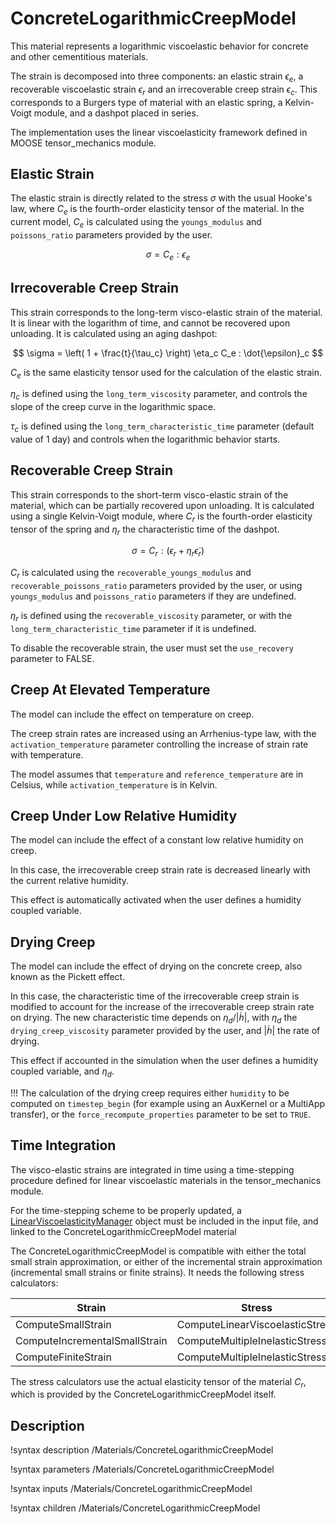 # ConcreteLogarithmicCreepModel

This material represents a logarithmic viscoelastic behavior for concrete and other cementitious materials.

The strain is decomposed into three components: an elastic strain $\epsilon_e$, a recoverable viscoelastic strain $\epsilon_r$ and an irrecoverable creep strain $\epsilon_c$. This corresponds to a Burgers type of material with an elastic spring, a Kelvin-Voigt module, and a dashpot placed in series.

The implementation uses the linear viscoelasticity framework defined in MOOSE tensor_mechanics module.

## Elastic Strain

The elastic strain is directly related to the stress $\sigma$ with the usual Hooke's law, where $C_e$ is the fourth-order elasticity tensor of the material. In the current model, $C_e$ is calculated using the `youngs_modulus` and `poissons_ratio` parameters provided by the user.

$$
\sigma = C_e : \epsilon_e
$$

## Irrecoverable Creep Strain

This strain corresponds to the long-term visco-elastic strain of the material. It is linear with the logarithm of time, and cannot be recovered upon unloading. It is calculated using an aging dashpot:

$$
\sigma = \left( 1 + \frac{t}{\tau_c} \right) \eta_c C_e : \dot{\epsilon}_c
$$

$C_e$ is the same elasticity tensor used for the calculation of the elastic strain.

$\eta_c$ is defined using the `long_term_viscosity` parameter, and controls the slope of the creep curve in the logarithmic space.

$\tau_c$ is defined using the `long_term_characteristic_time` parameter (default value of 1 day) and controls when the logarithmic behavior starts. 


## Recoverable Creep Strain

This strain corresponds to the short-term visco-elastic strain of the material, which can be partially recovered upon unloading. It is calculated using a single Kelvin-Voigt module, where $C_r$ is the fourth-order elasticity tensor of the spring and $\eta_r$ the characteristic time of the dashpot.

$$
\sigma = C_r : \left( \epsilon_r + \eta_r \dot{\epsilon}_r  \right)
$$

$C_r$ is calculated using the `recoverable_youngs_modulus` and `recoverable_poissons_ratio` parameters provided by the user, or using `youngs_modulus` and `poissons_ratio` parameters if they are undefined.

$\eta_r$ is defined using the `recoverable_viscosity` parameter, or with the `long_term_characteristic_time` parameter if it is undefined.

To disable the recoverable strain, the user must set the `use_recovery` parameter to FALSE.


## Creep At Elevated Temperature

The model can include the effect on temperature on creep.

The creep strain rates are increased using an Arrhenius-type law, with the `activation_temperature` parameter controlling the increase of strain rate with temperature.

The model assumes that `temperature` and `reference_temperature` are in Celsius, while `activation_temperature` is in Kelvin.


## Creep Under Low Relative Humidity

The model can include the effect of a constant low relative humidity on creep.

In this case, the irrecoverable creep strain rate is decreased linearly with the current relative humidity.

This effect is automatically activated when the user defines a humidity coupled variable.


## Drying Creep

The model can include the effect of drying on the concrete creep, also known as the Pickett effect.

In this case, the characteristic time of the irrecoverable creep strain is modified to account for the increase of the irrecoverable creep strain rate on drying. The new characteristic time depends on $\eta_d / |\dot{h}|$, with $\eta_d$ the `drying_creep_viscosity` parameter provided by the user, and $|\dot{h}|$ the rate of drying.

This effect if accounted in the simulation when the user defines a humidity coupled variable, and $\eta_d$.

!!!
    The calculation of the drying creep requires either `humidity` to be computed on `timestep_begin` (for example using an AuxKernel or a MultiApp transfer), or the `force_recompute_properties` parameter to be set to `TRUE`.


## Time Integration

The visco-elastic strains are integrated in time using a time-stepping procedure defined for linear viscoelastic materials in the tensor_mechanics module.

For the time-stepping scheme to be properly updated, a [LinearViscoelasticityManager](/LinearViscoelasticityManager.md) object must be included in the input file, and linked to the ConcreteLogarithmicCreepModel material

The ConcreteLogarithmicCreepModel is compatible with either the total small strain approximation, or either of the incremental strain approximation (incremental small strains or finite strains). It needs the following stress calculators:

| Strain | Stress | Additional Materials |
| - | - | - |
| ComputeSmallStrain | ComputeLinearViscoelasticStress | none |
| ComputeIncrementalSmallStrain | ComputeMultipleInelasticStress | LinearViscoelasticStressUpdate |
| ComputeFiniteStrain | ComputeMultipleInelasticStress | LinearViscoelasticStressUpdate |

The stress calculators use the actual elasticity tensor of the material $C_r$, which is provided by the ConcreteLogarithmicCreepModel itself.

## Description

!syntax description /Materials/ConcreteLogarithmicCreepModel

!syntax parameters /Materials/ConcreteLogarithmicCreepModel

!syntax inputs /Materials/ConcreteLogarithmicCreepModel

!syntax children /Materials/ConcreteLogarithmicCreepModel
